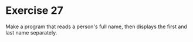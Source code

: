 # Exercise 27

Make a program that reads a person's full name, then displays the first and last name separately.
